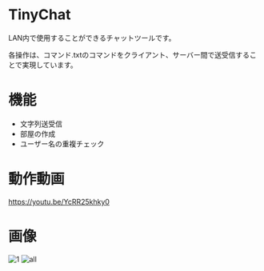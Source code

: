 # TinyChat
LAN内で使用することができるチャットツールです。

各操作は、コマンド.txtのコマンドをクライアント、サーバー間で送受信することで実現しています。
# 機能
- 文字列送受信
- 部屋の作成
- ユーザー名の重複チェック

# 動作動画
https://youtu.be/YcRR25khky0

# 画像
![1](https://user-images.githubusercontent.com/98020159/158303685-52b05d26-54aa-4b90-b5d3-72e4498cf975.png)
![all](https://user-images.githubusercontent.com/98020159/158303690-b644776f-4932-4d10-ba86-15cd42c34d48.png)
